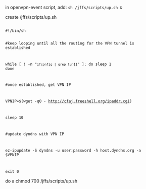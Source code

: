 in openvpn-event script, add:
`sh /jffs/scripts/up.sh &`

create /jffs/scripts/up.sh 

<CODE>
#!/bin/sh

#keep looping until all the routing for the VPN tunnel is established

while [ ! -n  "`ifconfig | grep tun11`" ]; do
    sleep 1
done


#once established, get VPN IP

VPNIP=$(wget -qO - http://cfaj.freeshell.org/ipaddr.cgi)

sleep 10


#update dyndns with VPN IP

ez-ipupdate -S dyndns -u user:password -h host.dyndns.org -a $VPNIP 

exit 0
</CODE>

do a chmod 700 /jffs/scripts/up.sh
